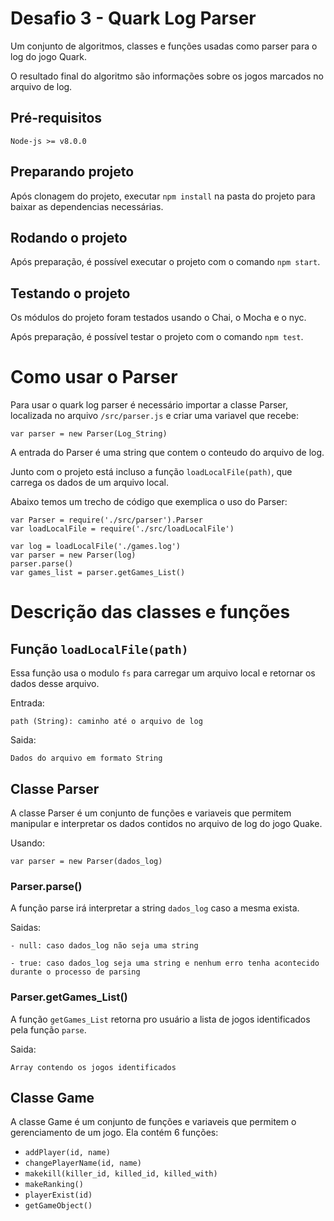 # Desafio 3 - Quark Log Parser

Um conjunto de algoritmos, classes e funções usadas como parser para o log do jogo Quark.

O resultado final do algoritmo são informações sobre os jogos marcados no arquivo de log.

## Pré-requisitos

`Node-js >= v8.0.0`

## Preparando projeto

Após clonagem do projeto, executar `npm install` na pasta do projeto para baixar as dependencias necessárias.

## Rodando o projeto

Após preparação, é possível executar o projeto com o comando `npm start`.

## Testando o projeto

Os módulos do projeto foram testados usando o Chai, o Mocha e o nyc.

Após preparação, é possível testar o projeto com o comando `npm test`.

# Como usar o Parser

Para usar o quark log parser é necessário importar a classe Parser, localizada no arquivo `/src/parser.js` e criar uma variavel que recebe:

`var parser = new Parser(Log_String)`

A entrada do Parser é uma string que contem o conteudo do arquivo de log.

Junto com o projeto está incluso a função `loadLocalFile(path)`, que carrega os dados de um arquivo local.

Abaixo temos um trecho de código que exemplica o uso do Parser:


    var Parser = require('./src/parser').Parser
    var loadLocalFile = require('./src/loadLocalFile')

    var log = loadLocalFile('./games.log')
    var parser = new Parser(log)
    parser.parse()
    var games_list = parser.getGames_List()


# Descrição das classes e funções

## Função `loadLocalFile(path)`

Essa função usa o modulo `fs` para carregar um arquivo local e retornar os dados desse arquivo.

Entrada:

    path (String): caminho até o arquivo de log

Saida:

    Dados do arquivo em formato String

## Classe Parser

A classe Parser é um conjunto de funções e variaveis que permitem manipular e interpretar os dados contidos no arquivo de log do jogo Quake.

Usando:
    
    var parser = new Parser(dados_log)

### Parser.parse()

A função parse irá interpretar a string `dados_log` caso a mesma exista.

Saidas:

    - null: caso dados_log não seja uma string

    - true: caso dados_log seja uma string e nenhum erro tenha acontecido durante o processo de parsing

### Parser.getGames_List()

A função `getGames_List` retorna pro usuário a lista de jogos identificados pela função `parse`.

Saida:

    Array contendo os jogos identificados

## Classe Game

A classe Game é um conjunto de funções e variaveis que permitem o gerenciamento de um jogo. Ela contém 6 funções:

- `addPlayer(id, name)`
- `changePlayerName(id, name)`
- `makekill(killer_id, killed_id, killed_with)`
- `makeRanking()`
- `playerExist(id)`
- `getGameObject()`
